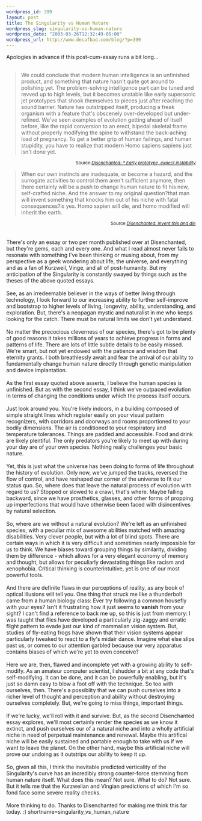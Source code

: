 ```yaml
--- 
wordpress_id: 399
layout: post
title: The Singularity vs Human Nature
wordpress_slug: singularity-vs-human-nature
wordpress_date: "2003-03-26T12:32:49-05:00"
wordpress_url: http://www.decafbad.com/blog/?p=399
---
```

Apologies in advance if this post-cum-essay runs a bit long...
<br /><br />
<blockquote cite="http://www.disenchanted.com/dis/humanity/brainbuilder.html?id=8Mir9Pz5">We could conclude that modern human intelligence is an unfinished product, and something that nature hasn't quite got around to polishing yet. The problem-solving intelligence part can be tuned and revved up to high levels, but it becomes unstable like early supersonic jet prototypes that shook themselves to pieces just after reaching the sound barrier. Nature has outstripped itself, producing a freak organism with a feature that's obscenely over-developed but under-refined. We've seen examples of evolution getting ahead of itself before, like the rapid conversion to an erect, bipedal skeletal frame without properly modifying the spine to withstand the back-aching load of pregnancy. To get a better grip of human failings, and human stupidity, you have to realize that modern Homo sapiens sapiens just isn't done yet.</blockquote>
<div class="credit" align="right"><small>Source:<cite><a href="http://www.disenchanted.com/dis/humanity/brainbuilder.html?id=8Mir9Pz5">Disenchanted: * Early prototype, expect instability</a></cite></small></div>
<blockquote cite="http://www.disenchanted.com/dis/technology/mediated.html?id=AtW2JdUp">When our own instincts are inadequate, or become a hazard, and the surrogate activities to control them aren't sufficient anymore, then there certainly will be a push to change human nature to fit his new, self-crafted niche. And the answer to my original question?that man will invent something that knocks him out of his niche with fatal consequences?is yes. Homo sapien will die, and homo modified will inherit the earth.</blockquote>
<div class="credit" align="right"><small>Source:<cite><a href="http://www.disenchanted.com/dis/technology/mediated.html?id=AtW2JdUp">Disenchanted: Invent this and die</a></cite></small></div>
<br /><br />
There's only an essay or two per month published over at Disenchanted,
but they're gems, each and every one.  And what I read almost never
fails to resonate with something I've been thinking or musing about,
from my perspective as a geek wondering about life, the universe, and
everything and as a fan of Kurzweil, Vinge, and all of post-humanity.
But my anticipation of the Singularity is constantly swayed by things
such as the theses of the above quoted essays.
<br /><br />
See, as an irredeemable believer in the ways of better living through
technology, I look forward to our increasing ability to further
self-improve and bootstrap to higher levels of living, longevity,
ability, understanding, and exploration.  But, there's a neopagan
mystic and naturalist in me who keeps looking for the catch.  There
must be natural limits we don't yet understand.
<br /><br />
No matter the precocious cleverness of our species, there's got to be
plenty of good reasons it takes millions of years to achieve progress
in forms and patterns of life.  There are lots of little subtle
details to be easily missed.  We're smart, but not yet endowed with
the patience and wisdom that eternity grants.  I both breathlessly
await and fear the arrival of our ability to fundamentally change
human nature directly through genetic manipulation and device
implantation.
<br /><br />
As the first essay quoted above asserts, I believe the human species
is unfinished.  But as with the second essay, I think we've outpaced
evolution in terms of changing the conditions under which the process
itself occurs.
<br /><br />
Just look around you.  You're likely indoors, in a building composed
of simple straight lines which register easily on your visual pattern
recognizers, with corridors and doorways and rooms proportioned to
your bodily dimensions.  The air is conditioned to your respiratory
and temperature tolerances.  Things are padded and accessible.  Food
and drink are likely plentiful.  The only predators you're likely to
meet up with during your day are of your own species.  Nothing really
challenges your basic nature.
<br /><br />
Yet, this is just what the universe has been doing to forms of life
throughout the history of evolution.  Only now, we've jumped the
tracks, reversed the flow of control, and have reshaped our corner of
the universe to fit our status quo.  So, where does that leave the
natural process of evolution with regard to us?  Stopped or slowed to
a crawl, that's where.  Maybe falling backward, since we have
prosthetics, glasses, and other forms of propping up imperfections
that would have otherwise been faced with disincentives by natural
selection.
<br /><br />
So, where are we without a natural evolution?  We're left as an
unfinished species, with a peculiar mix of awesome abilities matched
with amazing disabilities.  Very clever people, but with a lot of
blind spots.  There are certain ways in which it is very difficult and
sometimes nearly impossible for us to think.  We have biases toward
grouping things by similarity, dividing them by difference - which
allows for a very elegant economy of memory and thought, but allows
for peculiarly devastating things like racism and xenophobia.
Critical thinking is counterintuitive, yet is one of our most powerful
tools.
<br /><br />
And there are definite flaws in our perceptions of reality, as any
book of optical illusions will tell you.  One thing that struck me
like a thunderbolt came from a human biology class: Ever try following
a common housefly with your eyes?  Isn't it frustrating how it just
seems to <strong>vanish</strong> from your sight?  I can't find a reference to back
me up, so this is just from memory: I was taught that flies have
developed a particularly zig-zaggy and erratic flight pattern to evade
just our kind of mammalian vision system.  But, studies of fly-eating
frogs have shown that their vision systems appear particularly tweaked
to react to a fly's midair dance.  Imagine what else slips past us, or
comes to our attention garbled because our very apparatus contains
biases of which we're yet to even conceive?
<br /><br />
Here we are, then, flawed and incomplete yet with a growing ability to
self-modify.  As an amateur computer scientist, I shudder a bit at any
code that's self-modifying.  It can be done, and it can be powerfully
enabling, but it's just so damn easy to blow a foot off with the
technique.  So too with ourselves, then.  There's a possiblity that we
can push ourselves into a richer level of thought and perception and
ability without destroying ourselves completely.  But, we're going to
miss things, important things.
<br /><br />
If we're lucky, we'll roll with it and survive.  But, as the second
Disenchanted essay explores, we'll most certainly render the species
as we know it extinct, and push ourselves our of a natural niche and
into a wholly artificial niche in need of perpetual maintenance and
renewal.  Maybe this artifical niche will be easily sustained and
portable enough to take with us if we want to leave the planet.  On
the other hand, maybe this artificial niche will prove our undoing as
it outstrips our ability to keep it up.
<br /><br />
So, given all this, I think the inevitable predicted verticality of
the Singularity's curve has an incredibly strong counter-force
stemming from human nature itself.  What does this mean?  Not sure.
What to do?  Not sure.  But it tells me that the Kurzweilan and
Vingian predictions of which I'm so fond face some severe reality
checks.
<br /><br />
More thinking to do.  Thanks to Disenchanted for making me think this
far today.  :)
<!--more-->
shortname=singularity_vs_human_nature
